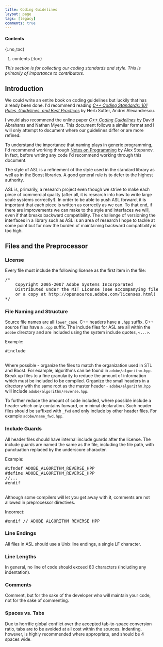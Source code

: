 ```yaml
---
title: Coding Guidelines
layout: page
tags: [legacy]
comments: true
---
```

#### Contents
{:.no_toc}
1. contents
{:toc}

_This section is for collecting our coding standards and style. This is primarily of importance to contributors._

## Introduction

We could write an entire book on coding guidelines but luckily that has already been done. I'd recommend reading [_C++ Coding Standards: 101 Rules, Guidelines, and Best Practices_](http://safari.awprofessional.com/0321113586/pref01) by Herb Sutter, Andrei Alexandrescu.

I would also recommend the online paper [_C++ Coding Guidelines_](http://f1.grp.yahoofs.com/v1/sGgLRd2UDdCa_xkWG4jo9TDHCTsvop18BTxBagwdw17E1Eut_oYTOV0L2s5xkOHpXq3eTmVoXpBTHAV2nDZ9D-LBSf8gQDd7TQ/coding_guidelines.html) by David Abrahams and Nathan Myers. This document follows a similar format and I will only attempt to document where our guidelines differ or are more refined.

To understand the importance that naming plays in generic programming, I'd recommend working through [Notes on Programming](http://www.stepanovpapers.com/notes.pdf) by Alex Stepanov. In fact, before writing any code I'd recommend working through this document.

The style of ASL is a refinement of the style used in the standard library as well as in the Boost libraries. A good general rule is to defer to the highest authority.

ASL is, primarily, a research project even though we strive to make each piece of commercial quality (after all, it is research into how to write large scale systems correctly!). In order to be able to push ASL forward, it is important that each piece is written as correctly as we can. To that end, if there are improvements we can make to the style and interfaces we will, even if that breaks backward compatibility. The challenge of versioning the interfaces in a library such as ASL is an area of research I hope to tackle at some point but for now the burden of maintaining backward compatibility is too high.

## Files and the Preprocessor
### License

Every file must include the following license as the first item in the file:

<pre>
/*
    Copyright 2005-2007 Adobe Systems Incorporated
    Distributed under the MIT License (see accompanying file LICENSE_1_0_0.txt
    or a copy at http://opensource.adobe.com/licenses.html)
*/
</pre>

### File Naming and Structure

Source file names are all <code>lower_case</code>. C++ headers have a <code>.hpp</code> suffix. C++ source files have a <code>.cpp</code> suffix. The include files for ASL are all within the <code>adobe</code> directory and are included using the system include quotes, <code><...></code>.

Example:

<pre>
#include <adobe/algorithm/reverse.hpp>
</pre>
<br/>
Where possible - organize the files to match the organization used in STL and Boost. For example, algorithms can be found in <code>adobe/algorithm.hpp</code>. Break up files to a fine granularity to reduce the amount of information which must be included to be compiled. Organize the small headers in a directory with the same root as the master header - <code>adobe/algorithm.hpp</code> will include <code>adobe/algorithm/reverse.hpp</code>.

To further reduce the amount of code included, where possible include a header which only contains forward, or minimal declaration. Such header files should be suffixed with <code>_fwd</code> and only include by other header files. For example <code>adobe/name_fwd.hpp</code>.

### Include Guards

All header files should have internal include guards after the license. The include guards are named the same as the file, including the file path, with punctuation replaced by the underscore character.

Example:

<pre>
#ifndef ADOBE_ALGORITHM_REVERSE_HPP
#define ADOBE_ALGORITHM_REVERSE_HPP
//...
#endif
</pre>
<br/>
Although some compilers will let you get away with it, comments are not allowed in preprocessor directives.

Incorrect:

<pre>
#endif // ADOBE_ALGORITHM_REVERSE_HPP
</pre>

### Line Endings
 
All files in ASL should use a Unix line endings, a single LF character.

### Line Lengths

In general, no line of code should exceed 80 characters (including any indentation).

### Comments

Comment, but for the sake of the developer who will maintain your code, not for the sake of commenting.

### Spaces vs. Tabs

Due to horrific global conflict over the accepted tab-to-space conversion ratio, tabs are to be avoided at all cost within the sources. Indenting, however, is highly recommended where appropriate, and should be 4 spaces wide.
